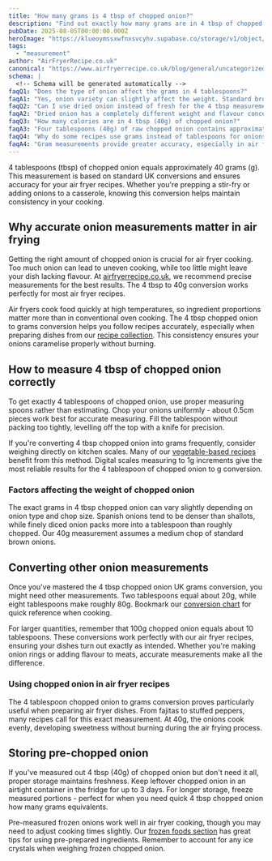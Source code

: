 ```yaml
---
title: "How many grams is 4 tbsp of chopped onion?"
description: "Find out exactly how many grams are in 4 tbsp of chopped onion for perfect air fryer recipes every time. Includes UK conversions."
pubDate: 2025-08-05T00:00:00.000Z
heroImage: "https://klueoymssxwfnxsvcyhv.supabase.co/storage/v1/object/public/Shmucket/how-many-grams-is-4-tbsp-chopped-onion.webp"
tags:
  - "measurement"
author: "AirFryerRecipe.co.uk"
canonical: "https://www.airfryerrecipe.co.uk/blog/general/uncategorized/how-many-grams-is-4-tbsp-chopped-onion"
schema: |
  <!-- Schema will be generated automatically -->
faqQ1: "Does the type of onion affect the grams in 4 tablespoons?"
faqA1: "Yes, onion variety can slightly affect the weight. Standard brown onions give about 40g per 4 tbsp, while sweeter varieties like Vidalia may be slightly lighter at 35-38g. Shallots and red onions typically come in around 38-42g for the same volume. For most recipes, the 40g standard works perfectly."
faqQ2: "Can I use dried onion instead of fresh for the 4 tbsp measurement?"
faqA2: "Dried onion has a completely different weight and flavour concentration. Four tablespoons of dried onion equals about 20g, but it's not a direct substitute. When rehydrated, it yields more volume. For air fryer recipes, we recommend fresh onion for best texture and caramelisation."
faqQ3: "How many calories are in 4 tbsp (40g) of chopped onion?"
faqA3: "Four tablespoons (40g) of raw chopped onion contains approximately 16 calories. The calorie count remains virtually the same when air fried, though the onions become sweeter as natural sugars caramelise. Onions add flavour without significantly increasing the calorie content of your dishes."
faqQ4: "Why do some recipes use grams instead of tablespoons for onions?"
faqA4: "Gram measurements provide greater accuracy, especially in air fryer cooking where precise quantities affect results. Tablespoons can vary based on how ingredients are packed, while grams remain consistent. Many professional recipes use weights for reliability, particularly in baking or when creating spice blends where balance is crucial."
---
```

<p>4 tablespoons (tbsp) of chopped onion equals approximately 40 grams (g). This measurement is based on standard UK conversions and ensures accuracy for your air fryer recipes. Whether you're prepping a stir-fry or adding onions to a casserole, knowing this conversion helps maintain consistency in your cooking.</p>

<h2>Why accurate onion measurements matter in air frying</h2>
<p>Getting the right amount of chopped onion is crucial for air fryer cooking. Too much onion can lead to uneven cooking, while too little might leave your dish lacking flavour. At <a href=https://www.airfryerrecipe.co.uk/>airfryerrecipe.co.uk</a>, we recommend precise measurements for the best results. The 4 tbsp to 40g conversion works perfectly for most air fryer recipes.</p>
<p>Air fryers cook food quickly at high temperatures, so ingredient proportions matter more than in conventional oven cooking. The 4 tbsp chopped onion to grams conversion helps you follow recipes accurately, especially when preparing dishes from our <a href=https://www.airfryerrecipe.co.uk/recipes>recipe collection</a>. This consistency ensures your onions caramelise properly without burning.</p>

<h2>How to measure 4 tbsp of chopped onion correctly</h2>
<p>To get exactly 4 tablespoons of chopped onion, use proper measuring spoons rather than estimating. Chop your onions uniformly - about 0.5cm pieces work best for accurate measuring. Fill the tablespoon without packing too tightly, levelling off the top with a knife for precision.</p>
<p>If you're converting 4 tbsp chopped onion into grams frequently, consider weighing directly on kitchen scales. Many of our <a href=https://www.airfryerrecipe.co.uk/recipe-category/vegetables>vegetable-based recipes</a> benefit from this method. Digital scales measuring to 1g increments give the most reliable results for the 4 tablespoon of chopped onion to g conversion.</p>

<h3>Factors affecting the weight of chopped onion</h3>
<p>The exact grams in 4 tbsp chopped onion can vary slightly depending on onion type and chop size. Spanish onions tend to be denser than shallots, while finely diced onion packs more into a tablespoon than roughly chopped. Our 40g measurement assumes a medium chop of standard brown onions.</p>

<h2>Converting other onion measurements</h2>
<p>Once you've mastered the 4 tbsp chopped onion UK grams conversion, you might need other measurements. Two tablespoons equal about 20g, while eight tablespoons make roughly 80g. Bookmark our <a href=https://www.airfryerrecipe.co.uk/air-fryer-conversion-chart>conversion chart</a> for quick reference when cooking.</p>
<p>For larger quantities, remember that 100g chopped onion equals about 10 tablespoons. These conversions work perfectly with our air fryer recipes, ensuring your dishes turn out exactly as intended. Whether you're making onion rings or adding flavour to meats, accurate measurements make all the difference.</p>

<h3>Using chopped onion in air fryer recipes</h3>
<p>The 4 tablespoon chopped onion to grams conversion proves particularly useful when preparing air fryer dishes. From fajitas to stuffed peppers, many recipes call for this exact measurement. At 40g, the onions cook evenly, developing sweetness without burning during the air frying process.</p>

<h2>Storing pre-chopped onion</h2>
<p>If you've measured out 4 tbsp (40g) of chopped onion but don't need it all, proper storage maintains freshness. Keep leftover chopped onion in an airtight container in the fridge for up to 3 days. For longer storage, freeze measured portions - perfect for when you need quick 4 tbsp chopped onion how many grams equivalents.</p>
<p>Pre-measured frozen onions work well in air fryer cooking, though you may need to adjust cooking times slightly. Our <a href=https://www.airfryerrecipe.co.uk/recipe-category/frozen-foods>frozen foods section</a> has great tips for using pre-prepared ingredients. Remember to account for any ice crystals when weighing frozen chopped onion.</p>
